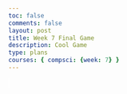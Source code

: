 ```yaml
---
toc: false
comments: false
layout: post
title: Week 7 Final Game
description: Cool Game
type: plans
courses: { compsci: {week: 7} }
---
```











<style>
    #canvas {
        margin: 0;
        border: 1px solid white;
        background: skyblue;
    }
</style>
<canvas id="canvas"></canvas>
<script>
    // Create empty canvas
    let canvas = document.getElementById('canvas');
    let c = canvas.getContext('2d');
    let fullScreen = false;
    // Set the canvas dimensions
    if(fullScreen == true){
    }else{
        canvas.width = 650;
        canvas.height = 400;
    }
    canvas.style.webkitFilter = "blur(0.25px)";
    // Set gravity value
    let gravity = 1.5;
    // Facing Value | true = right, false = left
    let facing = false;
    // Game start
    let gamestarted = false;
    // Score
    let score = 0;
    let highscore = 0;
    // Spawn Location
    let pSpawnX = 100;
    let pSpawnY = 200;
    // Health
    let lives = 3;
    let dmgDebounce = 0;
    // Ultimate
    let ultActive = false;
    let ultPercentage = 0;
    let ultMaxPercentage = 100;
    let ultPercentageInc = 20;
    let ultBind = "f";
    let ultBlurDebounce = 0;
    //Menu debounce
    let menuDebounce = 0;
    let swordSound = 0;
    // Enemy Speed
    let enemySpeed = 0.25;
    let enemyCap = 3;
    //timer
    let lastUpdateTime = Date.now();
    // Define the Player class
    class Player {
        constructor(fight) {
            // Initial position and velocity of the player
            this.position = {
                x: pSpawnX,
                y: pSpawnY
            };
            this.velocity = {
                x: 0,
                y: 0
            };
            // Dimensions of the player
            this.width = 20;
            this.height =30;
            this.spriteSheet = new Image();            
            this.spriteSheet.src = "{{site.baseurl}}/images/Samurai_sprite-sheet.png"; 
            //"{{site.baseurl}}/images/Samurai_sprite-sheet.png
             // Animation properties
            // Position on SpriteSheet 
            this.normalPositionWidth = 100; //3rd Row first Column
            this.normalPositionHeight = 500;
            this.fightPositionWidth = 710; // 4rd Row 3rd Column
            this.fightPositionHeight = 700;
            this.scaleWidth =100;
            this.scaleHeight = 80;
            // Timing for frame updates
            this.frameInterval = 100;
            this.lastFrameUpdate = Date.now();
            //time for sprite
            this.frameDuration=1000;
            this.currentTime=0;
            this.elapsedTime=0;
            this.swordDrawVar=false;
            this.loaded = false;
            //funtions for SpriteSheet errors
            this.spriteSheet.onload = () => {
                console.log("Sprite sheet loaded correctly");
                this.loaded = true;
            }
            this.spriteSheet.onerror = () => {
                console.log("Error Loading Sprite Sheet");
            }
             console.log("1s has not passed, keep sword drawen");
                  this.swordDrawVer=true;
                      Define in the Player class
                      this.counter = 500000;
                      if(this.swordDrawVar)
                      {
                    c.drawImage(….);
                     this.counter—;
                     If (this.counter ==0)
                    {
	                this.counter = 500000; // modify this value to work for you
	                this.swordDrawVar=false;
	                }
                    }else
                    { 
                    c.drawImage(…);
        }
        //set sword
        swordDraw(swordDrawVar=false){
            console.log("Set the swordDraw Variable");
            this.swordDrawVar=swordDrawVar;
            if(this.swordDrawVar)
               this.currentTime=Date.now();
        }
        //Draw Function
        draw() {
            if (!this.loaded)return;
            //c.fillStyle = 'black';
            //c.fillRect(this.position.x, this.position.y, this.width, this.height);
            // Clear the rect
            //c.clearRect(0,0,canvas.width,canvas.height);
            //draw scaled Sprite, size of Sprite is 280W x 180H
            //Adjust the position of the sprite so it can be in front of the enemies by 100W and 40H
            // Scale the Sprite to 100W and 80H
            if (this.swordDrawVar){
                console.log("Sword was Drawen");
                //this.elpasedTime=this.currentTime-lastUpdateTime;
                console.log("currenttime",this.currentTime);
                console.log("lastUpdateTime",lastUpdateTime);
                //console.log("this.elapsedtime",this.elapsedTime);
                //if(this.elapsedTime >= 1000 ){
                    console.log("1s have passed");
                    this.swordDrawVar = false;
                    lastUpdateTime=Date.now();
                }
            }   
            if(this.swordDrawVar){
                //fighting position
                console.log("Draw Sword");
                c.drawImage(this.spriteSheet,this.fightPositionWidth,this.fightPositionHeight,280,180,this.position.x-70,this.position.y-40,100,80);
                this.lastUpdateTime = Date.now();
                this.elapsedTime = this.currentTime-this.lastUpdateTime;
            }
            else
               //normal position
               c.drawImage(this.spriteSheet,this.normalPositionWidth,this.normalPositionHeight,280,180,this.position.x-70,this.position.y-40,100,80);
               this.swordDrawVar=false;
        }
        // Method to update the player position and velocity
        update() {
            this.draw();
            this.position.y += this.velocity.y;
            this.position.x += this.velocity.x;
            // Apply gravity if player is not at the bottom
            if (this.position.y + this.height + this.velocity.y <= canvas.height)
                this.velocity.y += gravity;
            else
                this.velocity.y = 0;
        }
    }
    class Enemy {
        constructor(image) {
            // Initial position and velocity of the enemy
            this.position = {
                x: 500,
                y: 200
            };
            this.velocity = {
                x: 0,
                y: 0
            };
            // Dimensions of the enemy
            this.image = image;
            this.width = 30;
            this.height = 30;
        }
        // Method to draw the enemy on the canvas
        draw() {
            c.drawImage(this.image, this.position.x, this.position.y);
        }
        // Method to update the enemy position and velocity
        update() {
            this.draw();
            this.position.y += this.velocity.y;
            this.position.x += this.velocity.x;
            // Apply gravity if enemy is not at the bottom
            if (this.position.y + this.height + this.velocity.y <= canvas.height - 35)  /////////////////CHANGE BACK TO this.position.y + this.height + this.velocity.y <= canvas.height ONCE GAME DONE
                this.velocity.y += gravity;
            else
                this.velocity.y = 0;
        }
    }
    //Make Sword
    class Sword {
        constructor(){
            this.position = {
                x: 100,
                y: 200
            };
            // Dimensions of the sword
            this.width = 5;
            this.height = 35;
        }
         // Method to draw the player on the canvas
        draw() {
            c.fillStyle = 'purple';
            c.fillRect(this.position.x, this.position.y, this.width, this.height);
        }
        // Method to update the player position and velocity
        update() {
            this.draw();
        }
    }
    //Text
    var ctx = canvas.getContext("2d");
    // Set the font style
    ctx.font = "20px monospace"; // You can customize the font size and type
    // Set the text color
    ctx.fillStyle = "black"; // You can customize the text color
    // Define the Platform class
    class Platform {
        constructor() {
            // Initial position of the platform
            this.position = {
                x: 0,
                y: 360
            }
            //this.image = image;
            this.width = 50000;
            this.height = 40;
        }
        // Method to draw the platform on the canvas
        draw() {
            c.fillStyle = 'green';
            c.fillRect(this.position.x, this.position.y, this.width, this.height);
        }
        update() {
            this.draw()
        }
    }
    //hearts
    class Heart {
        constructor(image) {
            // Initial position of the platform
            this.position = {
                x: 0,
                y: 0
            }
            this.image = image;
            this.width = 25;
            this.height = 25;
        }
        // Method to draw the platform on the canvas
        draw() {
            c.drawImage(this.image, this.position.x, this.position.y);
        }
        update() {
            this.draw()
        }
    }
    //healthpowerup
    class healthpowerup {
        constructor(image) {
            // Initial position of the platform
            this.position = {
                x: -100,
                y: -100
            }
            this.image = image;
            this.width = 25;
            this.height = 25;
        }
        // Method to draw the platform on the canvas
        draw() {
            c.drawImage(this.image, this.position.x, this.position.y);
        }
        update() {
            this.draw()
        }
    }
    // Define the Tube class
    class Tube {
        constructor(image) {
            // Initial position of the tube
            this.position = {
                x: 500,
                y: 180
            }
            this.image = image;
            this.width = 100;
            this.height = 120;
        }
        // Method to draw the tube on the canvas
        draw() {
            c.drawImage(this.image, this.position.x, this.position.y, this.width, this.height);
        }
    }
    // Define the BlockObject class
    class BlockObject {
         constructor() {
            // Initial position of the platform
            this.position = {
                x: 0,
                y: 0
            }
            //this.image = image;
            this.width = 100;
            this.height = 1000;
        }
        // Method to draw the platform on the canvas
        draw() {
            c.fillStyle = 'brown';
            c.fillRect(this.position.x, this.position.y, this.width, this.height);
        }
        update() {
            this.draw()
        }
    }
    //--
    // NEW CODE - CREATE GENERICOBJECT CLASS FOR THE BACKGROUND IMAGES
    //--
    class GenericObject {
        constructor({ x, y, image }) {
            this.position = {
                x,
                y
            };
            this.image = image;
            this.width = 760;
            this.height = 82;
        }
        // Method to draw the generic object on the canvas
        draw() {
            c.drawImage(this.image, this.position.x, this.position.y);
        }
    }
        // Load image sources
    let image = new Image();
    let imageTube = new Image();
    let imageBlock = new Image();
    let imageHeart = new Image();
    let imageEnemy = new Image();
    //--
    // NEW CODE - ADD IMAGES FOR BACKGROUND
    //--
    let imageBackground = new Image();
    let imageHills = new Image();
    image.src = 'https://samayass.github.io/samayaCSA/images/platform.png';
    imageTube.src = 'https://samayass.github.io/samayaCSA/images/tube.png';
    imageBlock.src = 'https://samayass.github.io/samayaCSA/images/box.png';
    imageHeart.src = '{{site.baseurl}}/images/8bitheartfix-removebg-preview.png';
    imageEnemy.src = '{{site.baseurl}}/images/8bitslime.png';
    //--
    function getRandomInt(max) {
        return Math.floor(Math.random() * max);
    }
    // NEW CODE - IMAGE URLS FOR BACKGROUND IMAGES
    //--
    imageBackground.src = 'https://samayass.github.io/samayaCSA/images/background.png';
    imageHills.src = '{{site.baseurl}}/images/Sonic_hedgehog_background.png'
    // Create instances of platform, tube, block object, and generic objects
    let platform = new Platform(image);
    let tube = new Tube(imageTube);
    let blockObject = new BlockObject(imageBlock);
    let sword = new Sword();
    //--
    // NEW CODE - CREATE ARRAY FOR GENERIC OBJECTS THEN ADD THE HILLS AND BACKGROUND
    //--
    let genericObjects = [
        new GenericObject({
            x:0, y:0, image: imageBackground
        }),
        new GenericObject({
            x:0, y:-150, image: imageHills
        }),
    ];
    function sound(src) {
        this.sound = document.createElement("audio");
        this.sound.src = src;
        this.sound.setAttribute("preload", "auto");
        this.sound.setAttribute("controls", "none");
        this.sound.style.display = "none";
        document.body.appendChild(this.sound);
        this.play = function(){
            this.sound.play();
        }
        this.stop = function(){
            this.sound.pause();
        }
    } 
    player = new Player();
    lastUpdateTime = Date.now();
    enemy1 = new Enemy(imageEnemy);
    let enemyHealth1 = 3;
    enemy1.position.x = 800;
    enemy2 = new Enemy(imageEnemy);
    enemy2.position.x = 500;
    let enemyHealth2 = 3;
    enemy3 = new Enemy(imageEnemy);
    enemy3.position.x = 700;
    let enemyHealth3 = 3;
    enemy4 = new Enemy(imageEnemy);
    enemy4.position.x = 1000;
    let enemyHealth4 = 3;
    enemy5 = new Enemy(imageEnemy);
    enemy5.position.x = 1200;
    let enemyHealth5 = 3;
    sword = new Sword();
    heart1 = new Heart(imageHeart);
    heart1.position.x = 500;
    heart1.position.y = 40;
    heart2 = new Heart(imageHeart);
    heart2.position.x = 540;
    heart2.position.y = 40;
    heart3 = new Heart(imageHeart);
    heart3.position.x = 580;
    heart3.position.y = 40;
    healthpowerup1 = new healthpowerup(imageHeart);
    healthpowerup1Enabled = false;
    healthpowerup2 = new healthpowerup(imageHeart);
    healthpowerup2Enabled = false;
    healthpowerup3 = new healthpowerup(imageHeart);
    healthpowerup3Enabled = false;
    border1 = new BlockObject();
    border1.position.x = 0;
    border2 = new BlockObject();
    border2.position.x = 1240;
    let attackSound;
    let pickupSound;
    let damageSound;
    let swordhitSound;
    let swordhitSound2;
    let loseSound;
    let gameMusic;
    let ultReadySound;
    let ultSound;
    let musicPlayed = false;
    // Define keys and their states
    let keys = {
        right: {
            pressed: false
        },
        left: {
            pressed: false
        }
    };
    //Sounds
    attackSound = new sound("{{site.baseurl}}/images/swinging-staff-whoosh.mp3");
    pickupSound = new sound("{{site.baseurl}}/images/pickup.mp3");
    loseSound = new sound("{{site.baseurl}}/images/lose-sound.wav");
    ultReadySound = new sound("{{site.baseurl}}/images/ultimate-ready.mp3");
    ultSound = new sound("{{site.baseurl}}/images/ultimate.mp3");
    ultSound.volume = 2;
    gameMusic = new sound('{{site.baseurl}}/images/Dragon-Castle.mp3');
    gameMusic.loop = true;
    // Animation loop
    function animate() {
        requestAnimationFrame(animate);
        c.clearRect(0, 0, canvas.width, canvas.height);
        if(gamestarted == false){
            c.beginPath();
            c.roundRect(50, 50, 550, 300,3);
            c.stroke();
            c.lineWidth = 3;
            c.fillStyle = '#000000aa';
            c.fill();
            c.fillStyle = 'black';
            c.font = "30px monospace";
            c.textAlign = "center";
            c.fillText("Welcome To Alex and Travis' Game",canvas.width/2,100);
            c.fillText("Press SPACE to continue",canvas.width/2,200);
            c.fillText("Highscore: " + highscore,canvas.width/2,270);
            c.fillText("Score: " + score,canvas.width/2,300);
            if(menuDebounce > 0){
                menuDebounce--;
            }
            addEventListener('keydown', ({ keyCode }) => {
                switch (keyCode) {
                    case 32:
                        if(gamestarted == false && menuDebounce == 0){
                        console.log('space');
                        gamestarted = true;
                        heart1.position.x = 500;
                        heart1.position.y = 40;
                        heart2.position.x = 540;
                        heart2.position.y = 40;
                        heart3.position.x = 580;
                        heart3.position.y = 40;
                        player.position.x = pSpawnX;
                        player.position.y = pSpawnY;
                        lives = 3;
                        enemyHealth1 = 3;
                        enemyHealth2 = 3;
                        enemyHealth3 = 3;
                        enemyHealth4 = 3;
                        enemyHealth5 = 3;
                        enemy1.position.y = 100;
                        enemy2.position.y = 1000;
                        enemy3.position.y = 1000;
                        enemy4.position.y = 1000;
                        enemy5.position.y = 1000;
                        enemy1.velocity.x = 0;
                        enemy1.velocity.y = 0;
                        enemy2.velocity.x = 0;
                        enemy2.velocity.y = 0;
                        enemy3.velocity.x = 0;
                        enemy3.velocity.y = 0;
                        enemy4.velocity.x = 0;
                        enemy4.velocity.y = 0;
                        enemy5.velocity.x = 0;
                        enemy5.velocity.y = 0;
                        healthpowerup1Enabled = false;
                        healthpowerup2Enabled = false;
                        healthpowerup3Enabled = false;
                        healthpowerup1.position.y = 1000;
                        healthpowerup2.position.y = 1000;
                        healthpowerup3.position.y = 1000;
                        ultPercentage = 0;
                        score = 0;
                        gameMusic.stop();
                        gameMusic.play();
                        break;
                        }
                }
            });
        }
        else if(gamestarted == true){
        //--
        // NEW CODE - DRAW GENERIC OBJECTS WITH FOR EACH LOOP
        //--
        genericObjects.forEach(genericObject => {
            genericObject.draw()
        });
        // Draw platform, player, tube, and block object
        player.update();
        sword.update();
        enemy1.update();
        enemy2.update();
        enemy3.update();
        enemy4.update();
        enemy5.update();
        border1.update();
        border2.update();
        platform.draw();
        c.fillStyle = "#000000aa";
        c.beginPath();
        c.roundRect(492.5,32.5,120,40,5);
        c.stroke();
        c.fill();
        heart1.update();
        heart2.update();
        heart3.update();
        healthpowerup1.update();
        healthpowerup2.update();
        healthpowerup3.update();
        //
        //Enemy AI
        enemyAI(enemy1);
        enemyAI(enemy2);
        enemyAI(enemy3);
        enemyAI(enemy4);
        enemyAI(enemy5);
        function enemyAI(enemy){
            if((player.position.x + player.width/2) > (enemy.position.x + enemy.width/2) && enemy.velocity.x < enemyCap){
                enemy.velocity.x += enemySpeed;
            }if((player.position.x + player.width/2) < (enemy.position.x + enemy.width/2) && enemy.velocity.x >-enemyCap){
                enemy.velocity.x -= enemySpeed;
            }
        }
        enemyHealthBar(enemy1,enemyHealth1);
        enemyHealthBar(enemy2,enemyHealth2);
        enemyHealthBar(enemy3,enemyHealth3);
        enemyHealthBar(enemy4,enemyHealth4);
        enemyHealthBar(enemy5,enemyHealth5);
        function enemyHealthBar(enemy,enemyHealth){
            c.fillStyle = "#000000aa";
            c.beginPath();
            c.roundRect(enemy.position.x + enemy.width/2 - 50/2, enemy.position.y - 10, 50, 7.5,5);
            c.stroke();
            c.fill();
            c.fillStyle = "lime";
            c.beginPath();
            c.roundRect(enemy.position.x + enemy.width/2 - 50/2, enemy.position.y - 9, 48 * (enemyHealth/3), 5, 5);
            c.stroke();
            c.fill();
        }
        //Player damage
        enemyCollision(enemy1);
        enemyCollision(enemy2);
        enemyCollision(enemy3);
        enemyCollision(enemy4);
        enemyCollision(enemy5);
        if(dmgDebounce > 0){
            dmgDebounce--;
        }
        function enemyCollision(enemy){
            if(isColliding(player, enemy) && dmgDebounce <=0){
                const enemypos = (enemy.position.x + enemy.width/2);
                const playerpos = (player.position.x + player.width/2);
                dmgDebounce = 15;
                //enemy.position.y = 200;
                //enemy.position.x = 500;
                player.velocity.y = -22.5;
                enemy.velocity.y = -20;
                if(enemypos > playerpos){
                    console.log("Contact Left");
                    player.velocity.x = -5;
                    enemy.velocity.x = 12;
                }else if(enemypos <= playerpos){
                    player.velocity.x = 5;
                    enemy.velocity.x = -12;
                    console.log("Contact Right");
                }
                damageSound = new sound("{{site.baseurl}}/images/ough.mp3");
                damageSound.play();
                if(lives == 3){
                    heart3.position.y = -45;
                }else if (lives == 2){
                    heart2.position.y = -45
                }else if (lives == 1){
                    heart1.position.y = -45;
                    loseSound.play();
                    gameMusic.stop();
                    gameMusic.currentTime = 0;
                    if(score>highscore){
                        highscore = score;
                    }
                    gamestarted = false;
                    menuDebounce = 100;
                }
                lives--;
            }
        }
        healthpowerup1Enabled = healthCollision(healthpowerup1, healthpowerup1Enabled);
        healthpowerup2Enabled = healthCollision(healthpowerup2, healthpowerup2Enabled);
        healthpowerup3Enabled = healthCollision(healthpowerup3, healthpowerup3Enabled);
        function healthCollision(healthP, healthPActive){
            if(isColliding(player,healthP)){
                if(lives < 3){
                    pickupSound.play();
                    if(lives == 2){
                        healthP.position.y = -100;
                        heart3.position.y = 40;
                        healthPActive = false
                    }else if(lives == 1){
                        healthP.position.y = -100;
                        heart2.position.y = 40;
                        healthPActive = false
                    }
                    lives++;
                }
                console.log(lives);
                console.log(healthPActive);
            }
            return healthPActive;
        }
        //Move sword;
        if(facing == true){
            sword.position.y = player.position.y - 2;
            sword.position.x = (player.position.x + player.width/2) + 15;
        }else if(facing == false){
            sword.position.y = player.position.y - 2;
            sword.position.x = (player.position.x + player.width/2) - 15;
        }
        // Score
        // Set the text content and position
        c.fillStyle = "#000000aa";
        c.beginPath();
        c.roundRect(45,25,125,40,5);
        c.stroke();
        c.fill();
        c.fillStyle = 'white';
        c.textAlign = 'left';
        c.font = "20px monospace";
        var text = "Score: "+score;
        var x = 50; // X-coordinate
        var y = 50; // Y-coordinate
        // Draw the text on the canvas
        ctx.fillText(text, x, y);
        // ULTIMATE ABILITY
        c.fillStyle = "#000000aa";
        c.beginPath();
        c.roundRect(canvas.width/2 - 85,30,200,30,5);
        c.stroke();
        c.fill();
        c.fillStyle = "#0088ffee";
        c.beginPath();
        c.roundRect(canvas.width/2 - 85,30,(ultPercentage/ultMaxPercentage) * 200,30,5);
        c.stroke();
        c.fill();
        if(ultPercentage >= ultMaxPercentage){
            c.fillStyle = 'black';
            c.textAlign = 'left';
            c.font = "15px monospace";
            ctx.fillText("ULTIMATE READY", canvas.width/2 - 85,50)
            c.font = "12px monospace";
            ctx.fillText("Press: " + ultBind, canvas.width/2 + 50,48)
        }
        if(ultBlurDebounce > 1){
            canvas.style.webkitFilter = "blur(5px)";
            ctx.filter = 'invert(1)';
            ultBlurDebounce--;
        }else if(ultBlurDebounce == 1){
            ultBlurDebounce = 0;
            canvas.style.webkitFilter = "blur(0.25px)";
            ctx.filter = 'invert(0)';
            gameMusic.play();
        }
        //Collisions
        collision(platform, player);
        collision(platform, enemy1);
        collision(platform, enemy2);
        collision(platform, enemy3);
        collision(platform, enemy4);
        collision(platform, enemy5);
        //Respawn enemy
        //collision(blockObject);
        //console.log(enemy.position);
        // Handle collisions and interactions
        // Handle collision between player and block object
        function collision(funcObject, objectToCollide){
            if (
                objectToCollide.position.y + objectToCollide.height <= funcObject.position.y &&
                objectToCollide.position.y + objectToCollide.height + objectToCollide.velocity.y >= funcObject.position.y &&
                objectToCollide.position.x + objectToCollide.width >= funcObject.position.x &&
                objectToCollide.position.x <= funcObject.position.x + funcObject.width
            )
            {
                objectToCollide.velocity.y = 0;
            }
        }
        function isColliding(spriteA, spriteB) {
            const collision =
                spriteA.position.x < spriteB.position.x + spriteB.width &&
                spriteA.position.x + spriteA.width > spriteB.position.x &&
                spriteA.position.y < spriteB.position.y + spriteB.height &&
                spriteA.position.y + spriteA.height > spriteB.position.y;
            return collision;
        }
        //prevent form going too high
        if(
            player.position.y + player.height <= 30
        ){
            player.velocity.y = 0;
            player.position.y = 30+player.height
        }
        checkEnemyWall(enemy1);
        checkEnemyWall(enemy2);
        checkEnemyWall(enemy3);
        checkEnemyWall(enemy4);
        checkEnemyWall(enemy5);
        function checkEnemyWall(enemy){
            if(isColliding(enemy, border1)){
                enemy.velocity.x = -enemy.velocity.x
            }else if(isColliding(enemy, border2)){
                enemy.velocity.x = -enemy.velocity.x
            }
        }
        // Move the player horizontally and adjust other objects
        if (keys.right.pressed && player.position.x < 500) {
            player.velocity.x = 15;
        }
        else if (keys.left.pressed && player.position.x > 100) {
            player.velocity.x = -15;
        }else if (player.velocity.y < 0 && player.position.x < 500 && player.position.x > 100){
        }
        //--
        // NEW CODE - PARALLAX SCROLLING EFFECT (MAKE THE BACKGROUND MOVE TO CREATE ILLUSION OF PLAYER MOVING)
        //--
        else {
            player.velocity.x = 0;
            if (keys.right.pressed && !keys.left.pressed && genericObjects[0].position.x > -700) {
                // make the background move slower for a cooler effect
                genericObjects.forEach(genericObject => {
                    genericObject.position.x -= 5;
                });
                enemy1.position.x -= 5;
                enemy2.position.x -= 5;
                enemy3.position.x -= 5;
                enemy4.position.x -= 5;
                enemy5.position.x -= 5;
                border1.position.x -= 5;
                border2.position.x -= 5;
                healthpowerup1.position.x -= 5;
                healthpowerup2.position.x -= 5;
                healthpowerup3.position.x -= 5;
            }
            else if (keys.left.pressed && !keys.right.pressed && genericObjects[0].position.x < 0) {
                genericObjects.forEach(genericObject => {
                    genericObject.position.x += 5;
                });
                enemy1.position.x += 5;
                enemy2.position.x += 5;
                enemy3.position.x += 5;
                enemy4.position.x += 5;
                enemy5.position.x += 5;
                border1.position.x += 5;
                border2.position.x += 5;
                healthpowerup1.position.x += 5;
                healthpowerup2.position.x += 5;
                healthpowerup3.position.x += 5;
            }
        }
        }
    }
    // Start the animation loop
    animate();
    // Event listener for key presses
    addEventListener('keydown', ({ keyCode }) => {
        switch (keyCode) {
            case 65:
                console.log('left');
                keys.left.pressed = true;
                facing = false;
                break;
            case 83:
                console.log('down');
                break;
            case 68:
                console.log('right');
                keys.right.pressed = true;
                facing = true;
                break;
            case 87:
                console.log('up');
                if(player.velocity.y == 0){player.velocity.y = -20;}
                break;
            case 32:
                console.log('space');
                enemyHealth1 = enemyDamage(enemy1,enemyHealth1);
                enemyHealth2 = enemyDamage(enemy2,enemyHealth2);
                enemyHealth3 = enemyDamage(enemy3,enemyHealth3);
                enemyHealth4 = enemyDamage(enemy4,enemyHealth4);
                enemyHealth5 = enemyDamage(enemy5,enemyHealth5);
                function enemyDamage(enemy,enemyHealth){
                    if (facing == false && player.position.x + player.width/2 - enemy.position.x + enemy.width/2 < 100 && player.position.x + player.width/2 - enemy.position.x + enemy.width/2 > 0 && player.position.y + player.height/2 - 10 < enemy.position.y + enemy.height/2 && player.position.y + player.height/2 + 10 > enemy.position.y + enemy.height/2){ //left
                        enemy.velocity.y = -20;
                        enemy.velocity.x = -5;
                        enemyHealth--;
                        console.log(enemyHealth);
                        console.log(player.position.x + player.width/2 - enemy.position.x + enemy.width/2);
                        if(enemyHealth == 0){
                            enemyHealth = 3;
                            enemy.position.x = 500;
                            enemy.position.y = 200;
                            score++;
                        }
                    }else if (facing == true && enemy.position.x + enemy.width/2 - player.position.x + player.width/2 < 100 && enemy.position.x + enemy.width/2 - player.position.x + player.width/2 > 0 && player.position.y + player.height/2 - 10 < enemy.position.y + enemy.height/2 && player.position.y + player.height/2 + 10 > enemy.position.y + enemy.height/2){ //right
                        enemy.velocity.y = -20;
                        enemy.velocity.x = 5;
                        enemyHealth--;
                        console.log(enemyHealth);
                        console.log(enemy.position.x + enemy.width/2 - player.position.x + player.width/2);
                        if(enemyHealth == 0){
                            enemyHealth = 3;
                            enemy.position.x = 500;
                            enemy.position.y = 200;
                            score++;
                        }
                    }
                    return enemyHealth;
                }
                break;
        }
    });
    // Event listener for key releases
    function powerupAdd(enemyPosX, enemyPosY){
        const randNum = getRandomInt(2);
        if(randNum == 1){
            console.log("Add")
            if (healthpowerup1Enabled == false){
                healthpowerup1Enabled = true;
                healthpowerup1.position.x = enemyPosX
                healthpowerup1.position.y = enemyPosY
            }else if (healthpowerup2Enabled == false){
                healthpowerup2Enabled = true;
                healthpowerup2.position.x = enemyPosX
                healthpowerup2.position.y = enemyPosY
            }else if (healthpowerup3Enabled == false){
                healthpowerup3Enabled = true;
                healthpowerup3.position.x = enemyPosX
                healthpowerup3.position.y = enemyPosY
            }
        }else if(randNum <= 0){
            console.log("Nothin");
        }
    }
    function getDistance(x1, x2){
        let x = x2 - x1;
        return Math.sqrt(x*x);
    }
    function respawnEnemy(enemy){
            enemy.position.x = Math.random() * ((border2.position.x - 100) - (border1.position.x+100)) + (border1.position.x+100);
            enemy.position.y = 200;
            enemy.velocity.x = 0;
            enemy.velocity.y = 0;
            console.log(getDistance(enemy.position.x, player.position.x) < 100);
            if(getDistance(enemy.position.x, player.position.x) < 100){
                respawnEnemy(enemy);
            }
        }
    addEventListener('keyup', ({ keyCode }) => {
        switch (keyCode) {
            case 65:
                console.log('left');
                keys.left.pressed = false;
                player.velocity.x = 0;
                break;
            case 83:
                console.log('down');
                break;
            case 68:
                console.log('right');
                player.velocity.x = 0;
                keys.right.pressed = false;
                break;
            case 87:
                console.log('up');
                //if(player.velocity.y == 0){player.velocity.y = -20;}
                break;
            case 70:
                console.log('f');
                if(ultPercentage >= ultMaxPercentage){
                    gameMusic.stop();
                    ultSound.play();
                    ultPercentage = 0;
                    dmgDebounce = 50;
                    ultBlurDebounce = 40;
                    if(facing == false){
                        enemyHealth1 = checkLeftEnemy(enemy1,enemyHealth1);
                        enemyHealth2 = checkLeftEnemy(enemy2,enemyHealth2);
                        enemyHealth3 = checkLeftEnemy(enemy3,enemyHealth3);
                        enemyHealth4 = checkLeftEnemy(enemy4,enemyHealth4);
                        enemyHealth5 = checkLeftEnemy(enemy5,enemyHealth5);
                    }else if(facing == true){
                        enemyHealth1 = checkRightEnemy(enemy1,enemyHealth1);
                        enemyHealth2 = checkRightEnemy(enemy2,enemyHealth2);
                        enemyHealth3 = checkRightEnemy(enemy3,enemyHealth3);
                        enemyHealth4 = checkRightEnemy(enemy4,enemyHealth4);
                        enemyHealth5 = checkRightEnemy(enemy5,enemyHealth5);
                    }
                }
                function checkRightEnemy(enemy,enemyHealth){
                    if(enemy.position.x > player.position.x && enemy.position.y < 500){
                        enemyHealth = 0;
                        if(enemyHealth == 0){
                            enemyHealth = 3;
                            powerupAdd(enemy.position.x, enemy.position.y);
                            respawnEnemy(enemy);
                            score++;
                        }
                    }
                    return enemyHealth;
                }
                function checkLeftEnemy(enemy,enemyHealth){
                    if(enemy.position.x < player.position.x && enemy.position.y < 500){
                        enemyHealth = 0;
                        if(enemyHealth == 0){
                            enemyHealth = 3;
                            powerupAdd(enemy.position.x, enemy.position.y);
                            respawnEnemy(enemy);
                            score++;
                        }
                    }
                    return enemyHealth;
                }
                break;
            case 32:
                console.log('space');
                enemyHealth1 = enemyDamage(enemy1,enemyHealth1);
                enemyHealth2 = enemyDamage(enemy2,enemyHealth2);
                enemyHealth3 = enemyDamage(enemy3,enemyHealth3);
                enemyHealth4 = enemyDamage(enemy4,enemyHealth4);
                enemyHealth5 = enemyDamage(enemy5,enemyHealth5);
                attackSound.play();
                function enemyDamage(enemy,enemyHealth){
                    if (facing == false && player.position.x + player.width/2 - enemy.position.x + enemy.width/2 < 100 && player.position.x + player.width/2 - enemy.position.x + enemy.width/2 > 0 && player.position.y + player.height/2 - 10 < enemy.position.y + enemy.height/2 && player.position.y + player.height/2 + 10 > enemy.position.y + enemy.height/2){ //left
                        enemy.velocity.y = -20;
                        enemy.velocity.x = -5;
                        enemyHealth--;
                        if(swordSound == 0){
                            swordSound = 1;
                            swordhitSound = new sound("{{site.baseurl}}/images/sword-hit.mp3");
                            swordhitSound.play();
                        }else{
                            swordSound = 0;
                            swordhitSound2 = new sound("{{site.baseurl}}/images/sword-hit.mp3");
                            swordhitSound2.play();
                        }
                        console.log(enemyHealth);
                        console.log(player.position.x + player.width/2 - enemy.position.x + enemy.width/2);
                        if(enemyHealth == 0){
                            enemyHealth = 3;
                            powerupAdd(enemy.position.x, enemy.position.y);
                            respawnEnemy(enemy);
                            if(ultPercentage < ultMaxPercentage){
                                ultPercentage += ultPercentageInc;
                                if(ultPercentage >= ultMaxPercentage){
                                    ultReadySound.play();
                                }
                            }
                            score++;
                            if(score == 5){
                                respawnEnemy(enemy2);
                            }else if(score >= 15 && score < 27){
                                respawnEnemy(enemy3);
                            }else if(score >= 25 && score < 53){
                                respawnEnemy(enemy4);
                            }else if(score >= 50 && score < 55){
                                respawnEnemy(enemy5);
                            }
                        }
                    }else if (facing == true && enemy.position.x + enemy.width/2 - player.position.x + player.width/2 < 100 && enemy.position.x + enemy.width/2 - player.position.x + player.width/2 > 0 && player.position.y + player.height/2 - 10 < enemy.position.y + enemy.height/2 && player.position.y + player.height/2 + 10 > enemy.position.y + enemy.height/2){ //right
                        enemy.velocity.y = -20;
                        enemy.velocity.x = 5;
                        enemyHealth--;
                        if(swordSound == 0){
                            swordSound = 1;
                            swordhitSound = new sound("{{site.baseurl}}/images/sword-hit.mp3");
                            swordhitSound.play();
                        }else{
                            swordSound = 0;
                            swordhitSound2 = new sound("{{site.baseurl}}/images/sword-hit.mp3");
                            swordhitSound2.play();
                        }
                        console.log(enemyHealth);
                        console.log(enemy.position.x + enemy.width/2 - player.position.x + player.width/2);
                        if(enemyHealth == 0){
                            enemyHealth = 3;
                            powerupAdd(enemy.position.x, enemy.position.y);
                            respawnEnemy(enemy);
                            if(ultPercentage < ultMaxPercentage){
                                ultPercentage += ultPercentageInc;
                                if(ultPercentage >= ultMaxPercentage){
                                    ultReadySound.play();
                                }
                            }
                            score++;
                            if(score == 5){
                                respawnEnemy(enemy2);
                            }else if(score == 15){
                                respawnEnemy(enemy3);
                            }else if(score == 25){
                                respawnEnemy(enemy4);
                            }else if(score == 50){
                                respawnEnemy(enemy5);
                            }
                        }
                    }
                    return enemyHealth;
                }
                break;
        }
    });
    function fullscreen(){
        var el = document.getElementById('canvas');
           if(el.webkitRequestFullScreen) {
               el.webkitRequestFullScreen();
           }
          else {
             el.mozRequestFullScreen();
          }            
        }
    document.getElementById('canvas').addEventListener("click",fullscreen)
